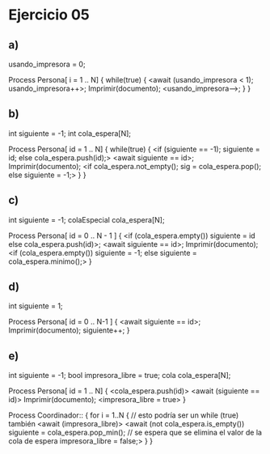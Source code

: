 # Ejercicio 05

## a)

usando_impresora = 0;

Process Persona[ i = 1 .. N] {
  while(true) {
    <await (usando_impresora < 1); usando_impresora++>;
    Imprimir(documento);
    <usando_impresora-->;
  }
}

## b)

int siguiente = -1;
int cola_espera[N];

Process Persona[ id = 1 .. N] {
  while(true) {
    <if (siguiente == -1);
      siguiente = id;
    else
      cola_espera.push(id);>
    <await siguiente == id>;
    Imprimir(documento);
    <if cola_espera.not_empty();
      sig = cola_espera.pop();
    else
      siguiente = -1;>
  }
}

## c)

int siguiente = -1;
colaEspecial cola_espera[N];

Process Persona[ id = 0 .. N - 1 ] {
  <if (cola_espera.empty())
    siguiente = id
  else
    cola_espera.push(id)>;
  <await siguiente == id>;
  Imprimir(documento);
  <if (cola_espera.empty())
    siguiente = -1;
  else
    siguiente = cola_espera.minimo();>
}

## d)

int siguiente = 1;

Process Persona[ id = 0 .. N-1 ] {
  <await siguiente == id>;
  Imprimir(documento);
  siguiente++;
}

## e)

int siguiente = -1;
bool impresora_libre = true;
cola cola_espera[N];

Process Persona[ id = 1 .. N] {
  <cola_espera.push(id)>
  <await (siguiente == id)>
  Imprimir(documento);
  <impresora_libre = true>
}

Process Coordinador:: {
  for i = 1..N { // esto podría ser un while (true) también
    <await (impresora_libre)>
    <await (not cola_espera.is_empty())
    siguiente = cola_espera.pop_min(); // se espera que se elimina el valor de la cola de espera
    impresora_libre = false;>
  }
}
